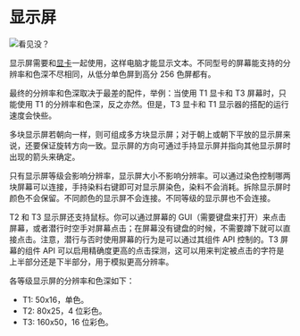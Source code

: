 # 显示屏

![看见没？](oredict:oc:screen1)

显示屏需要和[显卡](../item/graphicsCard1.md)一起使用，这样电脑才能显示文本。不同型号的屏幕能支持的分辨率和色深不尽相同，从低分单色屏到高分 256 色屏都有。

最终的分辨率和色深取决于最差的配件，举例：当使用 T1 显卡和 T3 屏幕时，只能使用 T1 的分辨率和色深，反之亦然。但是，T3 显卡和 T1 显示器的搭配的运行速度会快些。

多块显示屏若朝向一样，则可组成多方块显示屏；对于朝上或朝下平放的显示屏来说，还要保证旋转方向一致。显示屏的方向可通过手持显示屏并指向其他显示屏时出现的箭头来确定。

只有显示屏等级会影响分辨率，显示屏大小不影响分辨率。可以通过染色控制哪两块屏幕可以连接，手持染料右键即可对显示屏染色，染料不会消耗。拆除显示屏时颜色不会保留。不同颜色的显示屏不会连接。不同等级的显示屏也不会连接。

T2 和 T3 显示屏还支持鼠标。你可以通过屏幕的 GUI（需要键盘来打开）来点击屏幕，或者潜行时空手对屏幕点击；在屏幕没有键盘的时候，不需要蹲下就可以直接点击。注意，潜行与否时使用屏幕的行为是可以通过其组件 API 控制的。T3 屏幕的组件 API 可以启用精确度更高的点击探测，这可以用来判定被点击的字符是上半部分还是下半部分，用于模拟更高分辨率。

各等级显示屏的分辨率和色深如下：
 - T1: 50x16，单色。
 - T2: 80x25，4 位彩色。
 - T3: 160x50，16 位彩色。
